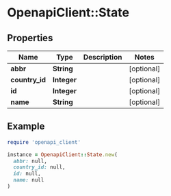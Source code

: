 # OpenapiClient::State

## Properties

| Name | Type | Description | Notes |
| ---- | ---- | ----------- | ----- |
| **abbr** | **String** |  | [optional] |
| **country_id** | **Integer** |  | [optional] |
| **id** | **Integer** |  | [optional] |
| **name** | **String** |  | [optional] |

## Example

```ruby
require 'openapi_client'

instance = OpenapiClient::State.new(
  abbr: null,
  country_id: null,
  id: null,
  name: null
)
```

